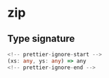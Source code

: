 # zip

## Type signature

```typescript
<!-- prettier-ignore-start -->
(xs: any, ys: any) => any
<!-- prettier-ignore-end -->
```
